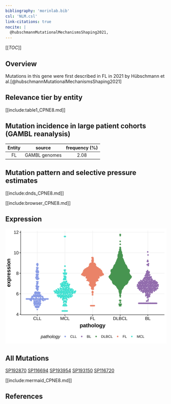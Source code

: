 ```yaml
---
bibliography: 'morinlab.bib'
csl: 'NLM.csl'
link-citations: true
nocite: |
  @hubschmannMutationalMechanismsShaping2021, 
---
```

[[_TOC_]]

## Overview

Mutations in this gene were first described in FL in 2021 by Hübschmann et al.[@hubschmannMutationalMechanismsShaping2021]


## Relevance tier by entity

[[include:table1_CPNE8.md]]

## Mutation incidence in large patient cohorts (GAMBL reanalysis)

|Entity|source       |frequency (%)|
|:------:|:-------------:|:-------------:|
|FL    |GAMBL genomes|2.08         |

## Mutation pattern and selective pressure estimates

[[include:dnds_CPNE8.md]]




[[include:browser_CPNE8.md]]

## Expression
![](images/gene_expression/CPNE8_by_pathology.svg)

## All Mutations

[SP192870](https://www.bcgsc.ca/downloads/morinlab/GAMBL/MALY/SP192870.html)
[SP116694](https://www.bcgsc.ca/downloads/morinlab/GAMBL/MALY/SP116694.html)
[SP193954](https://www.bcgsc.ca/downloads/morinlab/GAMBL/MALY/SP193954.html)
[SP193150](https://www.bcgsc.ca/downloads/morinlab/GAMBL/MALY/SP193150.html)
[SP116720](https://www.bcgsc.ca/downloads/morinlab/GAMBL/MALY/SP116720.html)

[[include:mermaid_CPNE8.md]]

## References

<!-- ORIGIN: hubschmannMutationalMechanismsShaping2021b -->
<!-- FL: hubschmannMutationalMechanismsShaping2021b -->
